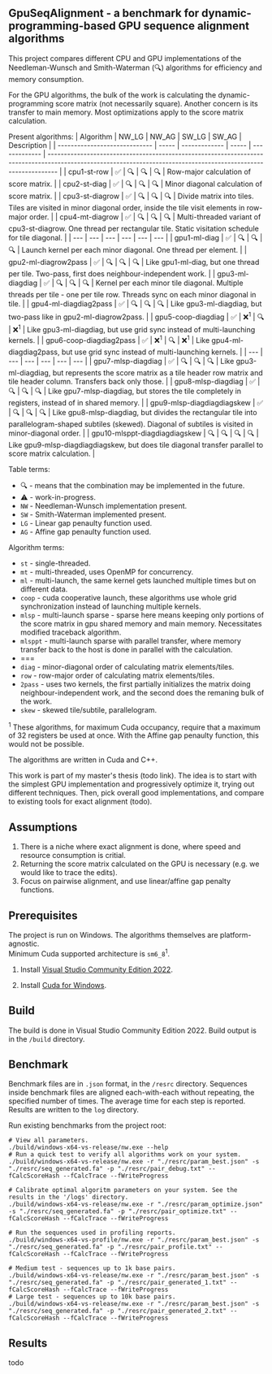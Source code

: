 ## GpuSeqAlignment - a benchmark for dynamic-programming-based GPU sequence alignment algorithms
This project compares different CPU and GPU implementations of the Needleman-Wunsch and Smith-Waterman (🔍) algorithms for efficiency and memory consumption.

For the GPU algorithms, the bulk of the work is calculating the dynamic-programming score matrix (not necessarily square). Another concern is its transfer to main memory. Most optimizations apply to the score matrix calculation.

Present algorithms:
| Algorithm                     | NW_LG | NW_AG         | SW_LG | SW_AG         | Description                                                                                                                                                     |
| ----------------------------- | ----- | ------------- | ----- | ------------- | --------------------------------------------------------------------------------------------------------------------------------------------------------------- |
| cpu1-st-row                   | ✅     | 🔍             | 🔍     | 🔍             | Row-major calculation of score matrix.                                                                                                                          |
| cpu2-st-diag                  | ✅     | 🔍             | 🔍     | 🔍             | Minor diagonal calculation of score matrix.                                                                                                                     |
| cpu3-st-diagrow               | ✅     | 🔍             | 🔍     | 🔍             | Divide matrix into tiles. Tiles are visited in minor diagonal order, inside the tile visit elements in row-major order.                                         |
| cpu4-mt-diagrow               | ✅     | 🔍             | 🔍     | 🔍             | Multi-threaded variant of cpu3-st-diagrow. One thread per rectangular tile. Static visitation schedule for tile diagonal.                                       |
| ---                           | ---   | ---           | ---   | ---           | ---                                                                                                                                                             |
| gpu1-ml-diag                  | ✅     | 🔍             | 🔍     | 🔍             | Launch kernel per each minor diagonal. One thread per element.                                                                                                  |
| gpu2-ml-diagrow2pass          | ✅     | 🔍             | 🔍     | 🔍             | Like gpu1-ml-diag, but one thread per tile. Two-pass, first does neighbour-independent work.                                                                    |
| gpu3-ml-diagdiag              | ✅     | 🔍             | 🔍     | 🔍             | Kernel per each minor tile diagonal. Multiple threads per tile - one per tile row. Threads sync on each minor diagonal in tile.                                 |
| gpu4-ml-diagdiag2pass         | ✅     | 🔍             | 🔍     | 🔍             | Like gpu3-ml-diagdiag, but two-pass like in gpu2-ml-diagrow2pass.                                                                                               |
| gpu5-coop-diagdiag            | ✅     | ❌<sup>1</sup> | 🔍     | ❌<sup>1</sup> | Like gpu3-ml-diagdiag, but use grid sync instead of multi-launching kernels.                                                                                    |
| gpu6-coop-diagdiag2pass       | ✅     | ❌<sup>1</sup> | 🔍     | ❌<sup>1</sup> | Like gpu4-ml-diagdiag2pass, but use grid sync instead of multi-launching kernels.                                                                               |
| ---                           | ---   | ---           | ---   | ---           | ---                                                                                                                                                             |
| gpu7-mlsp-diagdiag            | ✅     | 🔍             | 🔍     | 🔍             | Like gpu3-ml-diagdiag, but represents the score matrix as a tile header row matrix and tile header column. Transfers back only those.                           |
| gpu8-mlsp-diagdiag            | ✅     | 🔍             | 🔍     | 🔍             | Like gpu7-mlsp-diagdiag, but stores the tile completely in registers, instead of in shared memory.                                                              |
| gpu9-mlsp-diagdiagdiagskew    | ✅     | 🔍             | 🔍     | 🔍             | Like gpu8-mlsp-diagdiag, but divides the rectangular tile into parallelogram-shaped subtiles (skewed). Diagonal of subtiles is visited in minor-diagonal order. |
| gpu10-mlsppt-diagdiagdiagskew | 🔍     | 🔍             | 🔍     | 🔍             | Like gpu9-mlsp-diagdiagdiagskew, but does tile diagonal transfer parallel to score matrix calculation.                                                          |

Table terms:
- 🔍 - means that the combination may be implemented in the future.  
- ⚠️ - work-in-progress.
- `NW` - Needleman-Wunsch implementation present.
- `SW` - Smith-Waterman implemented present.
- `LG` - Linear gap penaulty function used.
- `AG` - Affine gap penaulty function used.

Algorithm terms:
- `st` - single-threaded.
- `mt` - multi-threaded, uses OpenMP for concurrency.
- `ml` - multi-launch, the same kernel gets launched multiple times but on different data.
- `coop` - cuda cooperative launch, these algorithms use whole grid synchronization instead of launching multiple kernels.
- `mlsp` - multi-launch sparse - sparse here means keeping only portions of the score matrix in gpu shared memory and main memory. Necessitates modified traceback algorithm.
- `mlsppt` - multi-launch sparse with parallel transfer, where memory transfer back to the host is done in parallel with the calculation.
- ===
- `diag` - minor-diagonal order of calculating matrix elements/tiles.
- `row` - row-major order of calculating matrix elements/tiles.
- `2pass` - uses two kernels, the first partially initializes the matrix doing neighbour-independent work, and the second does the remaning bulk of the work.
- `skew` - skewed tile/subtile, parallelogram.

<sup>1</sup> These algorithms, for maximum Cuda occupancy, require that a maximum of 32 registers be used at once. With the Affine gap penaulty function, this would not be possible.

The algorithms are written in Cuda and C++.

This work is part of my master's thesis (todo link). The idea is to start with the simplest GPU implementation and progressively optimize it, trying out different techniques. Then, pick overall good implementations, and compare to existing tools for exact alignment (todo).

## Assumptions
1. There is a niche where exact alignment is done, where speed and resource consumption is critial.
2. Returning the score matrix calculated on the GPU is necessary (e.g. we would like to trace the edits).
3. Focus on pairwise alignment, and use linear/affine gap penalty functions.

## Prerequisites
The project is run on Windows. The algorithms themselves are platform-agnostic.  
Minimum Cuda supported architecture is `sm6_8`<sup>1</sup>.

1. Install [Visual Studio Community Edition 2022](https://visualstudio.microsoft.com/vs/community/).

2. Install [Cuda for Windows](https://docs.nvidia.com/cuda/cuda-installation-guide-microsoft-windows/).

## Build
The build is done in Visual Studio Community Edition 2022. Build output is in the `/build` directory.

## Benchmark
Benchmark files are in `.json` format, in the `/resrc` directory. Sequences inside benchmark files are aligned each-with-each without repeating, the specified number of times. The average time for each step is reported. Results are written to the `log` directory.

Run existing benchmarks from the project root:

```shell
# View all parameters.
./build/windows-x64-vs-release/nw.exe --help
# Run a quick test to verify all algorithms work on your system.
./build/windows-x64-vs-release/nw.exe -r "./resrc/param_best.json" -s "./resrc/seq_generated.fa" -p "./resrc/pair_debug.txt" --fCalcScoreHash --fCalcTrace --fWriteProgress

# Calibrate optimal algoritm parameters on your system. See the results in the '/logs' directory.
./build/windows-x64-vs-release/nw.exe -r "./resrc/param_optimize.json" -s "./resrc/seq_generated.fa" -p "./resrc/pair_optimize.txt" --fCalcScoreHash --fCalcTrace --fWriteProgress

# Run the sequences used in profiling reports.
./build/windows-x64-vs-profile/nw.exe -r "./resrc/param_best.json" -s "./resrc/seq_generated.fa" -p "./resrc/pair_profile.txt" --fCalcScoreHash --fCalcTrace --fWriteProgress

# Medium test - sequences up to 1k base pairs.
./build/windows-x64-vs-release/nw.exe -r "./resrc/param_best.json" -s "./resrc/seq_generated.fa" -p "./resrc/pair_generated_1.txt" --fCalcScoreHash --fCalcTrace --fWriteProgress
# Large test - sequences up to 10k base pairs.
./build/windows-x64-vs-release/nw.exe -r "./resrc/param_best.json" -s "./resrc/seq_generated.fa" -p "./resrc/pair_generated_2.txt" --fCalcScoreHash --fCalcTrace --fWriteProgress
```

## Results
todo
